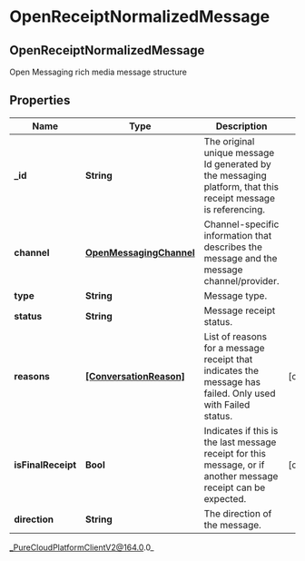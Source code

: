 # OpenReceiptNormalizedMessage

## OpenReceiptNormalizedMessage
Open Messaging rich media message structure

## Properties

|Name | Type | Description | Notes|
|------------ | ------------- | ------------- | -------------|
| **_id** | **String** | The original unique message Id generated by the messaging platform, that this receipt message is referencing. | |
| **channel** | [**OpenMessagingChannel**](OpenMessagingChannel) | Channel-specific information that describes the message and the message channel/provider. | |
| **type** | **String** | Message type. | |
| **status** | **String** | Message receipt status. | |
| **reasons** | [**[ConversationReason]**](ConversationReason) | List of reasons for a message receipt that indicates the message has failed. Only used with Failed status. | [optional] |
| **isFinalReceipt** | **Bool** | Indicates if this is the last message receipt for this message, or if another message receipt can be expected. | [optional] |
| **direction** | **String** | The direction of the message. | |



_PureCloudPlatformClientV2@164.0.0_
